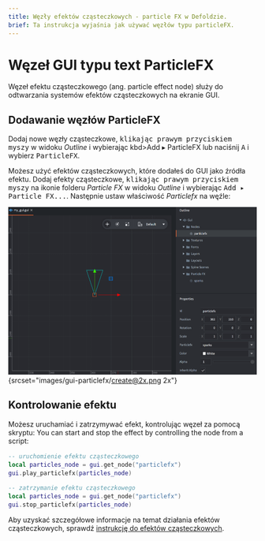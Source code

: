 ```yaml
---
title: Węzły efektów cząsteczkowych - particle FX w Defoldzie.
brief: Ta instrukcja wyjaśnia jak używać węzłów typu particleFX.
---
```


# Węzeł GUI typu text ParticleFX

Węzeł efektu cząsteczkowego (ang. particle effect node) służy do odtwarzania systemów efektów cząsteczkowych na ekranie GUI.

## Dodawanie węzłów ParticleFX

Dodaj nowe węzły cząsteczkowe, <kbd>klikając prawym przyciskiem myszy</kbd> w widoku *Outline* i wybierając kbd>Add ▸ ParticleFX</kbd> lub naciśnij <kbd>A</kbd> i wybierz <kbd>ParticleFX</kbd>.

Możesz użyć efektów cząsteczkowych, które dodałeś do GUI jako źródła efektu. Dodaj efekty cząsteczkowe, <kbd>klikając prawym przyciskiem myszy</kbd> na ikonie folderu *Particle FX* w widoku *Outline* i wybierając <kbd>Add ▸ Particle FX...</kbd>. Następnie ustaw właściwość *Particlefx* na węźle:

![Particle fx](images/gui-particlefx/create.png){srcset="images/gui-particlefx/create@2x.png 2x"}

## Kontrolowanie efektu

Możesz uruchamiać i zatrzymywać efekt, kontrolując węzeł za pomocą skryptu:
You can start and stop the effect by controlling the node from a script:

```lua
-- uruchomienie efektu cząsteczkowego
local particles_node = gui.get_node("particlefx")
gui.play_particlefx(particles_node)
```

```lua
-- zatrzymanie efektu cząsteczkowego
local particles_node = gui.get_node("particlefx")
gui.stop_particlefx(particles_node)
```

Aby uzyskać szczegółowe informacje na temat działania efektów cząsteczkowych, sprawdź [instrukcję do efektów cząsteczkowych](/manuals/particlefx).
